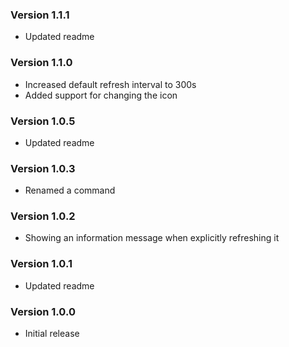 ### Version 1.1.1
- Updated readme

### Version 1.1.0
- Increased default refresh interval to 300s
- Added support for changing the icon

### Version 1.0.5
- Updated readme

### Version 1.0.3
- Renamed a command

### Version 1.0.2
- Showing an information message when explicitly refreshing it

### Version 1.0.1
- Updated readme

### Version 1.0.0
- Initial release
